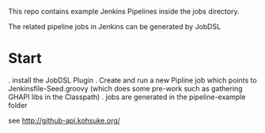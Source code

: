 This repo contains example Jenkins Pipelines inside the jobs directory.

The related pipeline jobs in Jenkins can be generated by JobDSL

# Start

. install the JobDSL Plugin
. Create and run a new Pipline job which points to Jenkinsfile-Seed.groovy  (which does some pre-work such as gathering GHAPI libs in the Classpath)
. jobs are generated in the pipeline-example folder 


see  http://github-api.kohsuke.org/
